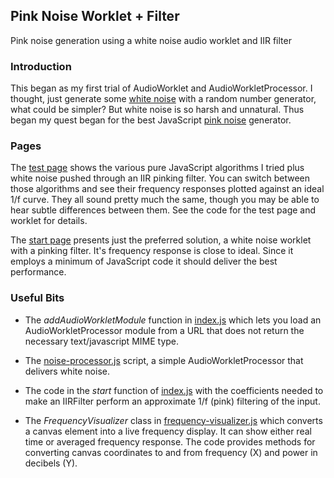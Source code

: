 ## Pink Noise Worklet + Filter
Pink noise generation using a white noise audio worklet and IIR filter

### Introduction
This began as my first trial of AudioWorklet and AudioWorkletProcessor.  I thought, just generate some [white noise](https://en.wikipedia.org/wiki/White_noise) with a random number generator, what could be simpler?  But white noise is so harsh and unnatural.  Thus began my quest began for the best JavaScript [pink noise](https://en.wikipedia.org/wiki/Pink_noise) generator.

### Pages
The [test page](https://girapet.github.io/noiseworklet/test.html) shows the various pure JavaScript algorithms I tried plus white noise pushed through an IIR pinking filter.  You can switch between those algorithms and see their frequency responses plotted against an ideal 1/f curve.  They all sound pretty much the same, though you may be able to hear subtle differences between them.  See the code for the test page and worklet for details.  

The [start page](https://girapet.github.io/noiseworklet) presents just the preferred solution, a white noise worklet with a pinking filter.  It's frequency response is close to ideal.  Since it employs a minimum of JavaScript code it should deliver the best performance.

### Useful Bits
* The _addAudioWorkletModule_ function in [index.js](https://github.com/girapet/noiseworklet/blob/master/js/index.js) which lets you load an AudioWorkletProcessor module from a URL that does not return the necessary text/javascript MIME type.

* The [noise-processor.js](https://github.com/girapet/noiseworklet/blob/master/js/noise-processor.js) script, a simple AudioWorkletProcessor that delivers white noise.

* The code in the _start_ function of [index.js](https://github.com/girapet/noiseworklet/blob/master/js/index.js) with the coefficients needed to make an IIRFilter perform an approximate 1/f (pink) filtering of the input.

* The _FrequencyVisualizer_ class in [frequency-visualizer.js](https://github.com/girapet/noiseworklet/blob/master/js/frequency-visualizer.js) which converts a canvas element into a live frequency display.  It can show either real time or averaged frequency response.  The code provides methods for converting canvas coordinates to and from frequency (X) and power in decibels (Y).

